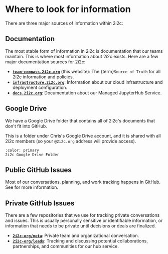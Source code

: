 # Where to look for information

There are three major sources of information within 2i2c:

## Documentation

The most stable form of information in 2i2c is documentation that our teams maintain.
This is where most information about 2i2c exists.
Here are a few major documentation sources for 2i2c:

- [**`team-compass.2i2c.org`**](https://team-compass.2i2c.org) (this website): The {term}`Source of Truth` for all 2i2c information and policies.
- [**`infrastructure.2i2c.org`**](https://infrastructure.2i2c.org): Information about our cloud infrastructure and deployment configuration.
- [**`docs.2i2c.org`**](https://docs.2i2c.org): Documentation about our Managed JupyterHub Service.

## Google Drive

We have a Google Drive folder that contains all of 2i2c's documents that don't fit into GitHub.

This is a folder under Chris's Google Drive account, and it is shared with all 2i2c members (so your `@2i2c.org` address will provide access).

```{button-link} https://drive.google.com/drive/folders/1ABxxSFycGfCzQc9czfwer_dat-GVi4jw?usp=sharing
:color: primary
2i2c Google Drive Folder
```

## Public GitHub Issues

Most of our conversations, planning, and work tracking happens in GitHub.
See [](coordination:workflow) for more information.

## Private GitHub Issues

There are a few repositories that we use for tracking private conversations and issues.
This is usually personally sensitive or identifiable information, or information that needs to be private until decisions or deals are finalized.

- [**`2i2c-org/meta`**](https://github.com/2i2c-org/meta): Private team and organizational conversation.
- [**`2i2c-org/leads`**](https://github.com/2i2c-org/leads): Tracking and discussing potential collaborations, partnerships, and communities for our hub service.
